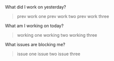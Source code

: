 What did I work on yesterday?
> prev work one
> prev work two
> prev work three

What am I working on today?
> working one
> working two
> working three

What issues are blocking me?
> issue one
> issue two
> issue three